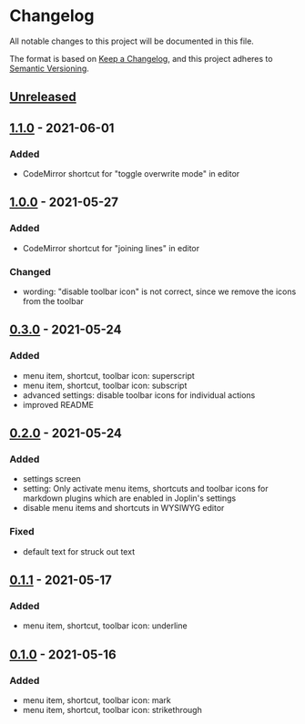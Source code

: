 # Changelog
All notable changes to this project will be documented in this file.

The format is based on [Keep a Changelog](https://keepachangelog.com/en/1.0.0/),
and this project adheres to [Semantic Versioning](https://semver.org/spec/v2.0.0.html).

## [Unreleased]

## [1.1.0] - 2021-06-01
### Added
- CodeMirror shortcut for "toggle overwrite mode" in editor

## [1.0.0] - 2021-05-27
### Added
- CodeMirror shortcut for "joining lines" in editor

### Changed
- wording: "disable toolbar icon" is not correct, since we remove the icons from the toolbar

## [0.3.0] - 2021-05-24
### Added
- menu item, shortcut, toolbar icon: superscript
- menu item, shortcut, toolbar icon: subscript
- advanced settings: disable toolbar icons for individual actions
- improved README

## [0.2.0] - 2021-05-24
### Added
- settings screen
- setting: Only activate menu items, shortcuts and toolbar icons for markdown plugins which are enabled in Joplin's settings
- disable menu items and shortcuts in WYSIWYG editor

### Fixed
- default text for struck out text

## [0.1.1] - 2021-05-17
### Added
- menu item, shortcut, toolbar icon: underline

## [0.1.0] - 2021-05-16
### Added
- menu item, shortcut, toolbar icon: mark
- menu item, shortcut, toolbar icon: strikethrough

[Unreleased]: https://github.com/tessus/joplin-plugin-menu-shortcut-toolbar/compare/1.1.0...HEAD
[1.1.0]: https://github.com/tessus/joplin-plugin-menu-shortcut-toolbar/compare/1.0.0...1.1.0
[1.0.0]: https://github.com/tessus/joplin-plugin-menu-shortcut-toolbar/compare/0.3.0...1.0.0
[0.3.0]: https://github.com/tessus/joplin-plugin-menu-shortcut-toolbar/compare/0.2.0...0.3.0
[0.2.0]: https://github.com/tessus/joplin-plugin-menu-shortcut-toolbar/compare/0.1.1...0.2.0
[0.1.1]: https://github.com/tessus/joplin-plugin-menu-shortcut-toolbar/compare/0.1.0...0.1.1
[0.1.0]: https://github.com/tessus/joplin-plugin-menu-shortcut-toolbar/releases/tag/0.1.0
